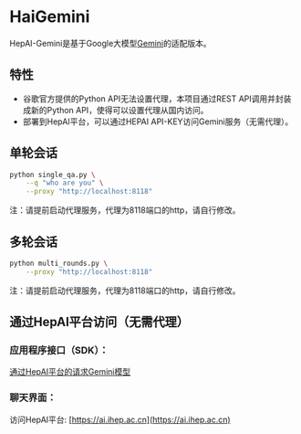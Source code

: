 
# HaiGemini

HepAI-Gemini是基于Google大模型[Gemini](https://deepmind.google/technologies/gemini/#introduction)的适配版本。

## 特性
+ 谷歌官方提供的Python API无法设置代理，本项目通过REST API调用并封装成新的Python API，使得可以设置代理从国内访问。
+ 部署到HepAI平台，可以通过HEPAI API-KEY访问Gemini服务（无需代理）。


## 单轮会话

```bash
python single_qa.py \
    --q "who are you" \
    --proxy "http://localhost:8118"
```
注：请提前启动代理服务，代理为8118端口的http，请自行修改。

## 多轮会话

```bash
python multi_rounds.py \
    --proxy "http://localhost:8118"
```
注：请提前启动代理服务，代理为8118端口的http，请自行修改。

## 通过HepAI平台访问（无需代理）

### 应用程序接口（SDK）：

[通过HepAI平台的请求Gemini模型](https://note.ihep.ac.cn/s/PjFJsEN5i)

### 聊天界面：

访问HepAI平台: [https://ai.ihep.ac.cn](https://ai.ihep.ac.cn)


